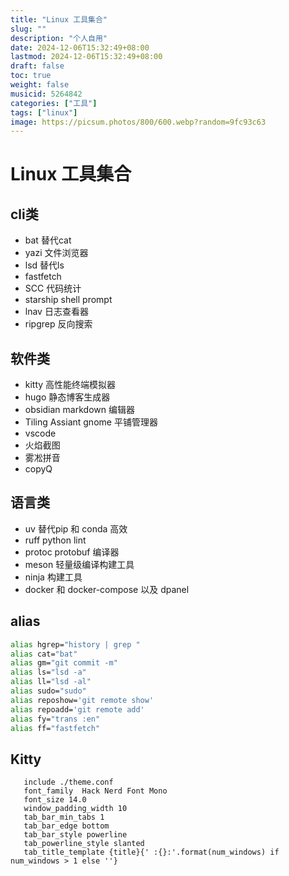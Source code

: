 ```yaml
---
title: "Linux 工具集合"
slug: ""
description: "个人自用"
date: 2024-12-06T15:32:49+08:00
lastmod: 2024-12-06T15:32:49+08:00
draft: false
toc: true
weight: false
musicid: 5264842
categories: ["工具"]
tags: ["linux"]
image: https://picsum.photos/800/600.webp?random=9fc93c63
---
```

# Linux 工具集合
## cli类
- bat  替代cat
- yazi 文件浏览器
- lsd 替代ls
- fastfetch
- SCC 代码统计
- starship shell prompt
- lnav 日志查看器
- ripgrep  反向搜索
## 软件类
- kitty 高性能终端模拟器
- hugo 静态博客生成器
- obsidian markdown 编辑器
- Tiling Assiant gnome 平铺管理器
- vscode
- 火焰截图
- 雾凇拼音
- copyQ
## 语言类
- uv 替代pip 和 conda 高效
- ruff  python lint
- protoc protobuf 编译器
- meson 轻量级编译构建工具
- ninja 构建工具
- docker 和 docker-compose 以及 dpanel
## alias
```bash
alias hgrep="history | grep "
alias cat="bat"
alias gm="git commit -m"
alias ls="lsd -a"
alias ll="lsd -al"
alias sudo="sudo"
alias reposhow='git remote show'
alias repoadd='git remote add'
alias fy="trans :en"
alias ff="fastfetch"
```

## Kitty
```shell
   include ./theme.conf
   font_family  Hack Nerd Font Mono
   font_size 14.0
   window_padding_width 10
   tab_bar_min_tabs 1
   tab_bar_edge bottom
   tab_bar_style powerline
   tab_powerline_style slanted
   tab_title_template {title}{' :{}:'.format(num_windows) if num_windows > 1 else ''}
```
